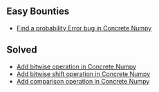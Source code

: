 ## Easy Bounties

- [Find a probability Error bug in Concrete Numpy](find-error-probability-bug.md)

## Solved

- [Add bitwise operation in Concrete Numpy](../Solved/add-bitwise-operations.md)
- [Add bitwise shift operation in Concrete Numpy](../Solved/add-bitwise-shift-operations.md)
- [Add comparison operation in Concrete Numpy](../Solved/add-comparison-operations.md)
